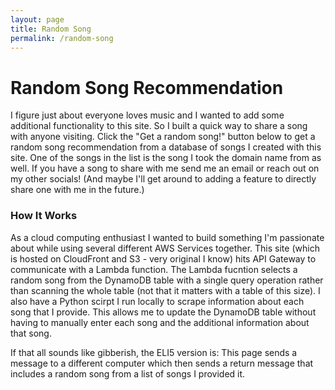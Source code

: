 ```yaml
---
layout: page
title: Random Song
permalink: /random-song
---
```


# Random Song Recommendation
I figure just about everyone loves music and I wanted to add some additional functionality to this site. So I built a quick way to share a song with anyone visiting. Click the "Get a random song!" button below to get a random song recommendation from a database of songs I created with this site. One of the songs in the list is the song I took the domain name from as well. If you have a song to share with me send me an email or reach out on my other socials! (And maybe I'll get around to adding a feature to directly share one with me in the future.)
  

### How It Works
As a cloud computing enthusiast I wanted to build something I'm passionate about while using several different AWS Services together. This site (which is hosted on CloudFront and S3 - very original I know) hits API Gateway to communicate with a Lambda function. The Lambda fucntion selects a random song from the DynamoDB table with a single query operation rather than scanning the whole table (not that it matters with a table of this size). I also have a Python scirpt I run locally to scrape information about each song that I provide. This allows me to update the DynamoDB table without having to manually enter each song and the additional information about that song. 
  
If that all sounds like gibberish, the ELI5 version is: This page sends a message to a different computer which then sends a return message that includes a random song from a list of songs I provided it. 

